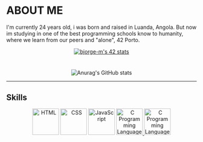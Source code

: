 # ABOUT ME 
<p>I'm currently 24 years old, i was born and raised in Luanda, Angola.
But now im studying in one of the best programming schools know to humanity, where we learn from our peers and "alone", 42 Porto. </p>

<div align="center">
	
[![bjorge-m's 42 stats](https://badge.mediaplus.ma/darkblue/bjorge-m?1337Badge=off&42Network=off&UM6P=off)](https://github.com/oakoudad/badge42)

</div>
<h1></h1>

<div align="center">

![Anurag's GitHub stats](https://github-readme-stats.vercel.app/api?username=braasantos&show_icons=true&theme=dracula)
</div>

___

## Skills 

<div align="center">
    <img src="https://i.imgur.com/wgik4Wp.png" height="70px" width="70px" alt="HTML">
    <img src="https://i.imgur.com/IycOl6h.png" height="70px" width="70px" alt="CSS">
    <img src="https://i.imgur.com/eJU75IJ.png" height="70px" width="70px" alt="JavaScript">
    <a href="https://en.wikipedia.org/wiki/The_C_Programming_Language">
        <img src="https://i.imgur.com/2tkmLF2.png" height="70px" width="70px" alt="C Programming Language">
    </a>
    <img src="https://skillicons.dev/icons?i=git,github,bash,linux,vim,vscode" height="70px" width="70px" alt="C Programming Language">
</div>

